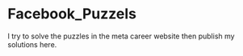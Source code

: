 # Facebook_Puzzels

I try to solve the puzzles in the meta career website then publish my solutions here. 

